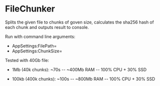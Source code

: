 # FileChunker

Splits the given file to chunks of goven size, calculates the sha256 hash of each chunk and outputs result to console.

Run with command line arguments:
- AppSettings:FilePath=
- AppSettings:ChunkSize=

Tested with 40Gb file:
- 1Mb (40k chunks): ~70s 
-- ~400Mb RAM
-- 100% CPU + 30% SSD

- 100kb (400k chunks): ~100s
-- ~800Mb RAM
-- 100% CPU + 30% SSD 